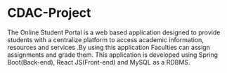 # CDAC-Project
The Online Student Portal is a web based application designed to provide students with a centralize platform to access academic information, resources and services .By using this application Faculties can assign assignments and  grade them. This application is developed using Spring Boot(Back-end), React JS(Front-end) and MySQL as a RDBMS.

